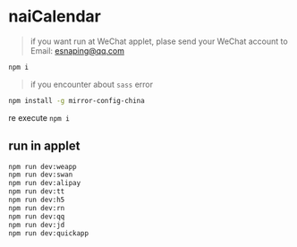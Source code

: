 <!--
 * @Author: wenzhenjin
 * @Date: 2021-08-13 16:47:48
 * @LastEditors: wenzhenjin
 * @LastEditTime: 2021-08-13 17:04:27
 * @FilePath: /taro-mini/README.md
-->
# naiCalendar

> if you want run at WeChat applet, plase send your WeChat account to Email: esnaping@qq.com

```sh
npm i 
```

> if you encounter about `sass` error


```sh
npm install -g mirror-config-china
```

re execute `npm i `

## run in applet

```sh
npm run dev:weapp
npm run dev:swan
npm run dev:alipay
npm run dev:tt
npm run dev:h5
npm run dev:rn
npm run dev:qq
npm run dev:jd
npm run dev:quickapp
```
